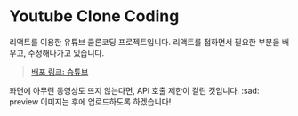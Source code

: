 # Youtube Clone Coding

리액트를 이용한 유튜브 클론코딩 프로젝트입니다.
리액트를 접하면서 필요한 부분을 배우고, 수정해나가고 있습니다.

> [배포 링크: 승튜브](https://shtube.netlify.app/)

화면에 아무런 동영상도 뜨지 않는다면, API 호출 제한이 걸린 것입니다. :sad:
preview 이미지는 후에 업로드하도록 하겠습니다!
